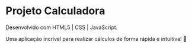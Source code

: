 <h1> Projeto Calculadora </h1>
<p>Desenvolvido com HTML5 | CSS | JavaScript.</p>
<p>Uma aplicação incrível para realizar cálculos de forma rápida e intuitiva! 🚀</p>
